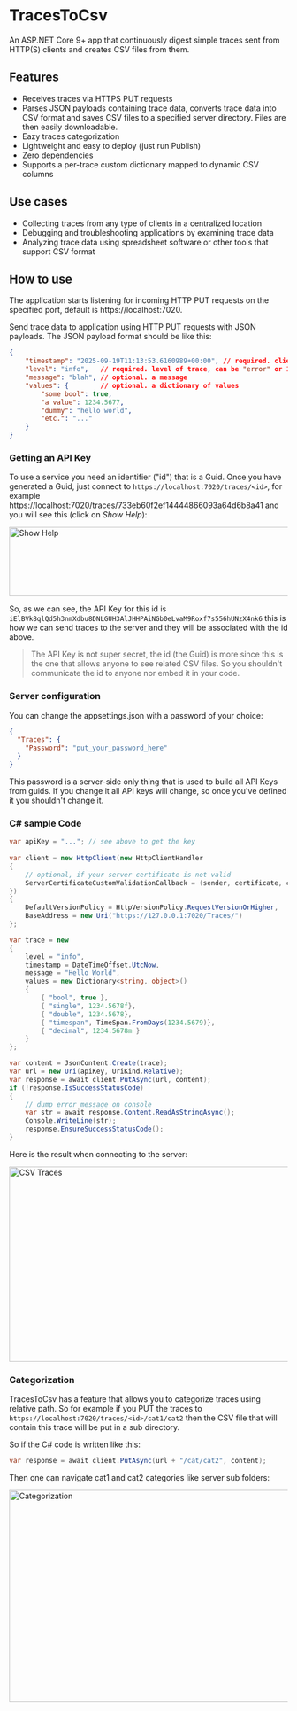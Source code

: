 # TracesToCsv
An ASP.NET Core 9+ app that continuously digest simple traces sent from HTTP(S) clients and creates CSV files from them.

## Features
- Receives traces via HTTPS PUT requests
- Parses JSON payloads containing trace data, converts trace data into CSV format and saves CSV files to a specified server directory. Files are then easily downloadable.
- Eazy traces categorization
- Lightweight and easy to deploy (just run Publish)
- Zero dependencies
- Supports a per-trace custom dictionary mapped to dynamic CSV columns

## Use cases
- Collecting traces from any type of clients in a centralized location
- Debugging and troubleshooting applications by examining trace data
- Analyzing trace data using spreadsheet software or other tools that support CSV format
 
## How to use
The application starts listening for incoming HTTP PUT requests on the specified port, default is https://localhost:7020.

Send trace data to application using HTTP PUT requests with JSON payloads.
The JSON payload format should be like this:
```json
{
    "timestamp": "2025-09-19T11:13:53.6160989+00:00", // required. client timestamp
    "level": "info",   // required. level of trace, can be "error" or 1, "warning" or 2, "info" or 3, "verbose" or 4
    "message": "blah", // optional. a message
    "values": {        // optional. a dictionary of values
        "some bool": true,
        "a value": 1234.5677,
        "dummy": "hello world",
        "etc.": "..."
    }
}
```
### Getting an API Key
To use a service you need an identifier ("id") that is a Guid. Once you have generated a Guid, just connect to 
`https://localhost:7020/traces/<id>`, for example https://localhost:7020/traces/733eb60f2ef14444866093a64d6b8a41 and you will see this (click on *Show Help*):

<img width="907" height="125" alt="Show Help" src="https://github.com/user-attachments/assets/9cba8871-482b-466a-b6a7-4a0a96ac3ba7" />

So, as we can see, the API Key for this id is `iElBVk8qlQd5h3nmXdbu8DNLGUH3AlJHHPAiNGb0eLvaM9Roxf7s556hUNzX4nk6` this is how we can send traces to the server and they will be associated with the id above.
> The API Key is not super secret, the id (the Guid) is more since this is the one that allows anyone to see related CSV files. So you shouldn't communicate the id to anyone nor embed it in your code.

### Server configuration
You can change the appsettings.json with a password of your choice:

```json
{
  "Traces": {
    "Password": "put_your_password_here"
  }
}
```
This password is a server-side only thing that is used to build all API Keys from guids. If you change it all API keys will change, so once you've defined it you shouldn't change it.

### C# sample Code

```csharp
var apiKey = "..."; // see above to get the key
    
var client = new HttpClient(new HttpClientHandler
{
    // optional, if your server certificate is not valid
    ServerCertificateCustomValidationCallback = (sender, certificate, chain, sslPolicyErrors) => true,
})
{
    DefaultVersionPolicy = HttpVersionPolicy.RequestVersionOrHigher,
    BaseAddress = new Uri("https://127.0.0.1:7020/Traces/")
};

var trace = new
{
    level = "info",
    timestamp = DateTimeOffset.UtcNow,
    message = "Hello World",
    values = new Dictionary<string, object>()
    {
        { "bool", true },
        { "single", 1234.5678f},
        { "double", 1234.5678},
        { "timespan", TimeSpan.FromDays(1234.5679)},
        { "decimal", 1234.5678m }
    }
};

var content = JsonContent.Create(trace);
var url = new Uri(apiKey, UriKind.Relative);
var response = await client.PutAsync(url, content);
if (!response.IsSuccessStatusCode)
{
    // dump error message on console
    var str = await response.Content.ReadAsStringAsync();
    Console.WriteLine(str);
    response.EnsureSuccessStatusCode();
}
```
Here is the result when connecting to the server:

<img width="874" height="352" alt="CSV Traces" src="https://github.com/user-attachments/assets/f50d0377-d9c8-484c-81cf-71072cd6e3dc" />

### Categorization
TracesToCsv has a feature that allows you to categorize traces using relative path. So for example if you PUT the traces to `https://localhost:7020/traces/<id>/cat1/cat2` then the CSV file that will contain this trace will be put in a sub directory.

So if the C# code is written like this:

```csharp
var response = await client.PutAsync(url + "/cat/cat2", content);
```

Then one can navigate cat1 and cat2 categories like server sub folders:

<img width="886" height="383" alt="Categorization" src="https://github.com/user-attachments/assets/a1bafcf5-85a1-4c04-942b-ed430aeb2efa" />

